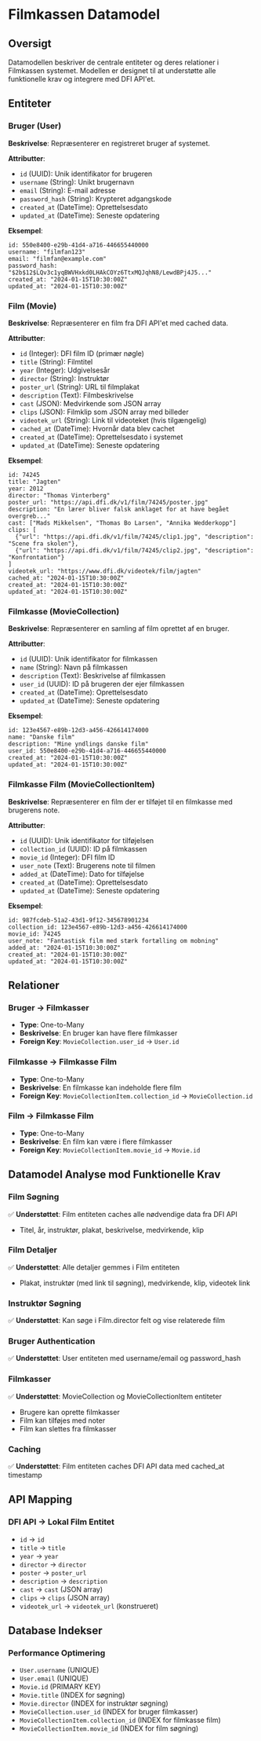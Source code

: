 # Filmkassen Datamodel

## Oversigt
Datamodellen beskriver de centrale entiteter og deres relationer i Filmkassen systemet. Modellen er designet til at understøtte alle funktionelle krav og integrere med DFI API'et.

## Entiteter

### Bruger (User)
**Beskrivelse**: Repræsenterer en registreret bruger af systemet.

**Attributter**:
- `id` (UUID): Unik identifikator for brugeren
- `username` (String): Unikt brugernavn
- `email` (String): E-mail adresse
- `password_hash` (String): Krypteret adgangskode
- `created_at` (DateTime): Oprettelsesdato
- `updated_at` (DateTime): Seneste opdatering

**Eksempel**:
```
id: 550e8400-e29b-41d4-a716-446655440000
username: "filmfan123"
email: "filmfan@example.com"
password_hash: "$2b$12$LQv3c1yqBWVHxkd0LHAkCOYz6TtxMQJqhN8/LewdBPj4J5..."
created_at: "2024-01-15T10:30:00Z"
updated_at: "2024-01-15T10:30:00Z"
```

### Film (Movie)
**Beskrivelse**: Repræsenterer en film fra DFI API'et med cached data.

**Attributter**:
- `id` (Integer): DFI film ID (primær nøgle)
- `title` (String): Filmtitel
- `year` (Integer): Udgivelsesår
- `director` (String): Instruktør
- `poster_url` (String): URL til filmplakat
- `description` (Text): Filmbeskrivelse
- `cast` (JSON): Medvirkende som JSON array
- `clips` (JSON): Filmklip som JSON array med billeder
- `videotek_url` (String): Link til videoteket (hvis tilgængelig)
- `cached_at` (DateTime): Hvornår data blev cachet
- `created_at` (DateTime): Oprettelsesdato i systemet
- `updated_at` (DateTime): Seneste opdatering

**Eksempel**:
```
id: 74245
title: "Jagten"
year: 2012
director: "Thomas Vinterberg"
poster_url: "https://api.dfi.dk/v1/film/74245/poster.jpg"
description: "En lærer bliver falsk anklaget for at have begået overgreb..."
cast: ["Mads Mikkelsen", "Thomas Bo Larsen", "Annika Wedderkopp"]
clips: [
  {"url": "https://api.dfi.dk/v1/film/74245/clip1.jpg", "description": "Scene fra skolen"},
  {"url": "https://api.dfi.dk/v1/film/74245/clip2.jpg", "description": "Konfrontation"}
]
videotek_url: "https://www.dfi.dk/videotek/film/jagten"
cached_at: "2024-01-15T10:30:00Z"
created_at: "2024-01-15T10:30:00Z"
updated_at: "2024-01-15T10:30:00Z"
```

### Filmkasse (MovieCollection)
**Beskrivelse**: Repræsenterer en samling af film oprettet af en bruger.

**Attributter**:
- `id` (UUID): Unik identifikator for filmkassen
- `name` (String): Navn på filmkassen
- `description` (Text): Beskrivelse af filmkassen
- `user_id` (UUID): ID på brugeren der ejer filmkassen
- `created_at` (DateTime): Oprettelsesdato
- `updated_at` (DateTime): Seneste opdatering

**Eksempel**:
```
id: 123e4567-e89b-12d3-a456-426614174000
name: "Danske film"
description: "Mine yndlings danske film"
user_id: 550e8400-e29b-41d4-a716-446655440000
created_at: "2024-01-15T10:30:00Z"
updated_at: "2024-01-15T10:30:00Z"
```

### Filmkasse Film (MovieCollectionItem)
**Beskrivelse**: Repræsenterer en film der er tilføjet til en filmkasse med brugerens note.

**Attributter**:
- `id` (UUID): Unik identifikator for tilføjelsen
- `collection_id` (UUID): ID på filmkassen
- `movie_id` (Integer): DFI film ID
- `user_note` (Text): Brugerens note til filmen
- `added_at` (DateTime): Dato for tilføjelse
- `created_at` (DateTime): Oprettelsesdato
- `updated_at` (DateTime): Seneste opdatering

**Eksempel**:
```
id: 987fcdeb-51a2-43d1-9f12-345678901234
collection_id: 123e4567-e89b-12d3-a456-426614174000
movie_id: 74245
user_note: "Fantastisk film med stærk fortælling om mobning"
added_at: "2024-01-15T10:30:00Z"
created_at: "2024-01-15T10:30:00Z"
updated_at: "2024-01-15T10:30:00Z"
```

## Relationer

### Bruger → Filmkasser
- **Type**: One-to-Many
- **Beskrivelse**: En bruger kan have flere filmkasser
- **Foreign Key**: `MovieCollection.user_id` → `User.id`

### Filmkasse → Filmkasse Film
- **Type**: One-to-Many
- **Beskrivelse**: En filmkasse kan indeholde flere film
- **Foreign Key**: `MovieCollectionItem.collection_id` → `MovieCollection.id`

### Film → Filmkasse Film
- **Type**: One-to-Many
- **Beskrivelse**: En film kan være i flere filmkasser
- **Foreign Key**: `MovieCollectionItem.movie_id` → `Movie.id`

## Datamodel Analyse mod Funktionelle Krav

### Film Søgning
✅ **Understøttet**: Film entiteten caches alle nødvendige data fra DFI API
- Titel, år, instruktør, plakat, beskrivelse, medvirkende, klip

### Film Detaljer
✅ **Understøttet**: Alle detaljer gemmes i Film entiteten
- Plakat, instruktør (med link til søgning), medvirkende, klip, videotek link

### Instruktør Søgning
✅ **Understøttet**: Kan søge i Film.director felt og vise relaterede film

### Bruger Authentication
✅ **Understøttet**: User entiteten med username/email og password_hash

### Filmkasser
✅ **Understøttet**: MovieCollection og MovieCollectionItem entiteter
- Brugere kan oprette filmkasser
- Film kan tilføjes med noter
- Film kan slettes fra filmkasser

### Caching
✅ **Understøttet**: Film entiteten caches DFI API data med cached_at timestamp

## API Mapping

### DFI API → Lokal Film Entitet
- `id` → `id`
- `title` → `title`
- `year` → `year`
- `director` → `director`
- `poster` → `poster_url`
- `description` → `description`
- `cast` → `cast` (JSON array)
- `clips` → `clips` (JSON array)
- `videotek_url` → `videotek_url` (konstrueret)

## Database Indekser

### Performance Optimering
- `User.username` (UNIQUE)
- `User.email` (UNIQUE)
- `Movie.id` (PRIMARY KEY)
- `Movie.title` (INDEX for søgning)
- `Movie.director` (INDEX for instruktør søgning)
- `MovieCollection.user_id` (INDEX for bruger filmkasser)
- `MovieCollectionItem.collection_id` (INDEX for filmkasse film)
- `MovieCollectionItem.movie_id` (INDEX for film søgning)
